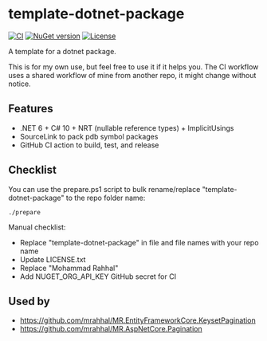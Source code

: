 # template-dotnet-package

[![CI](https://github.com/mrahhal/template-dotnet-package/actions/workflows/ci.yml/badge.svg)](https://github.com/mrahhal/template-dotnet-package/actions/workflows/ci.yml)
[![NuGet version](https://badge.fury.io/nu/template-dotnet-package.svg)](https://www.nuget.org/packages/template-dotnet-package)
[![License](https://img.shields.io/badge/license-MIT-blue.svg)](LICENSE.txt)

A template for a dotnet package.

This is for my own use, but feel free to use it if it helps you. The CI workflow uses a shared workflow of mine from another repo, it might change without notice.

## Features

- .NET 6 + C# 10 + NRT (nullable reference types) + ImplicitUsings
- SourceLink to pack pdb symbol packages
- GitHub CI action to build, test, and release

## Checklist

You can use the prepare.ps1 script to bulk rename/replace "template-dotnet-package" to the repo folder name:

```
./prepare
```

Manual checklist:
- Replace "template-dotnet-package" in file and file names with your repo name
- Update LICENSE.txt
- Replace "Mohammad Rahhal"
- Add NUGET_ORG_API_KEY GitHub secret for CI

## Used by

- https://github.com/mrahhal/MR.EntityFrameworkCore.KeysetPagination
- https://github.com/mrahhal/MR.AspNetCore.Pagination
